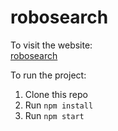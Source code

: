 # robosearch

To visit the website:\
[robosearch](https://andriikachmar.github.io/robosearch/)


To run the project:

1. Clone this repo
2. Run `npm install`
3. Run `npm start`
